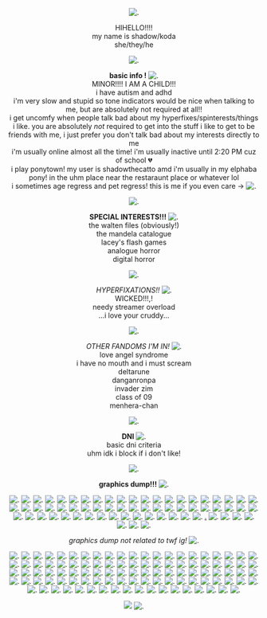 <p align="center"

![.](https://64.media.tumblr.com/714c22146f7c9121885a151e5c077b5e/20f1f21c678cd316-f9/s540x810/ad42d5b202a8f14477eae014fc349c3e08d91fc2.gif)

<p align="center"
  
HIHELLO!!!!
<br>
my name is shadow/koda
<br>
she/they/he

<p align="center"
  
![.](https://64.media.tumblr.com/3c1c2a6da52f74ee2ee0ca42d81b017c/7e8828c28bd6bcc4-d7/s250x400/8317033ac9a93beef92e99e6c2645ab2f7f9b729.pnj)

<p align="center"

**basic info !** ![.](https://64.media.tumblr.com/d34d20f0b13056f6beec10117e733464/b55b2416bafcc208-02/s75x75_c1/290ea0b560b18d678ea99feb7e0c1788234e26f9.gif)
<br>
MINOR!!!! I AM A CHILD!!!
<br>
i have autism and adhd 
<br>
i'm very slow and stupid so tone indicators would be nice when talking to me, but are absolutely not required at all!!
<br>
i get uncomfy when people talk bad about my hyperfixes/spinterests/things i like. you are absolutely *not* required to get into the stuff i like to get to be friends with me, i just prefer you don't talk bad about my interests directly to me
<br>
i'm usually online almost all the time! i'm usually inactive until 2:20 PM cuz of school 💔
<br>
i play ponytown! my user is shadowthecatto amd i'm usually in my elphaba pony! in the uhm place near the restaraunt place or whatever lol
<br>
i sometimes age regress and pet regress! this is me if you even care -> ![.](https://64.media.tumblr.com/5a3ac572354fdab82362b68dc1ad178f/6556fde6f69ce461-c7/s250x400/5ec71cf0751ff669382b9c5f8e4c1f8e1cb965c6.pnj)

<p align="center"

![.](https://64.media.tumblr.com/97aa330a45329fdf0e8e9411a22e4a00/6bf1fcbbe17c2c92-01/s540x810/493bc48fec440d7610e7ecc3386d105c8502e7df.pnj)

<p align="center"

  **SPECIAL INTERESTS!!!** ![.](https://files.catbox.moe/7xyiid.gif)
<br>
the walten files (obviously!)
<br>
the mandela catalogue
<br>
lacey's flash games
<br>
analogue horror
<br>
digital horror

<p align="center"

![.](https://64.media.tumblr.com/6ff19ec66ba12802e7e08820d0f8cfd1/bf2611b1e77359db-72/s540x810/9fa05b11f0b4278761b81e7b5f41933e54fd0267.gif)

<p align="center"

*HYPERFIXATIONS!!* ![.](https://64.media.tumblr.com/8606353d382bad42eebb11bbd0cc97cd/8cfd1f618a490d71-26/s75x75_c1/64e9e86e738b3c25229c9627b93c44e440679bbf.pnj)
<br>
WICKED!!!,!
<br>
needy streamer overload
<br>
...i love your cruddy...

<p align="center"

![.](https://64.media.tumblr.com/442e734067e3b6e3449cef25e21877f2/f135054f077d3288-5a/s1280x1920/db5657eb3c9dc577583dfa4f8d9852b75752c4c5.pnj)

<p align="center"

*OTHER FANDOMS I'M IN!* ![.](https://64.media.tumblr.com/2cfdfb24429c52cd590978b0ed349ad5/dbf0efc59735e90f-06/s75x75_c1/525ee117920f8b030715cf3f3411b648ea0acf8a.gif)
<br>
love angel syndrome
<br>
i have no mouth and i must scream
<br>
deltarune
<br>
danganronpa
<br>
invader zim
<br>
class of 09
<br>
menhera-chan

<p align="center"
  
![.](https://files.catbox.moe/ksa6xj.gif)

<p align="center"

**DNI** ![.](https://64.media.tumblr.com/6f43e1ba860f562eea8ed5b0597b7b29/b3ae6884757269ec-09/s75x75_c1/25e79773fc72141be60113915c504a74d750f421.gif)
<br>
basic dni criteria
<br>
uhm idk i block if i don't like!

<p align="center"
  
![.](https://64.media.tumblr.com/f8c26048db46251b298a9f58ae7597ab/ea4bce365a1c7665-1b/s540x810/615b5f40a4e357ba3d53ae45212bd58b9b07f792.pnj)

<p align="center"

**graphics dump!!!** ![.](https://64.media.tumblr.com/d7cd07e2e7d71d921c2e930156d117ed/c6e913aea8c8a172-c8/s75x75_c1/61bbc6209d0f5e4beed0c26b2568491756b1bf09.gif)

<p align="center"
  
![.](https://64.media.tumblr.com/81a581c80071375c0eae7ffd6a734567/704f4ace9de71c4b-73/s100x200/d48c61bba47adb45d5703100b57cf9b655436814.pnj) ![.](https://64.media.tumblr.com/b5aaf2efcdf114c3871b16bb5c8eaf91/7796b8cda0d3ecf8-a1/s100x200/3a722b08cec07663dd8d71080a49f44cbf813a70.pnj) ![.](https://gifcity.carrd.co/assets/images/gallery51/7e14ccbc.gif?v=238ae5e6) ![.](https://gifcity.carrd.co/assets/images/gallery51/4c33befd.png?v=238ae5e6) ![.](https://gifcity.carrd.co/assets/images/gallery51/2b974c87.png?v=238ae5e6) ![.](https://64.media.tumblr.com/3384b467706a2236357a05616cb29b9b/0849fa6899c3a334-aa/s100x200/c092e8e1054af70778f8396a05f55d368dc84695.pnj) ![.](https://64.media.tumblr.com/9a165446a55eb7db05aacdd5308de322/0849fa6899c3a334-75/s100x200/f8aafcb0b7f67034f3555e9c055dbb87d0631a59.pnj) ![.](https://64.media.tumblr.com/04f4950baf3caab2349c2c8da0adfc28/f7f4000f72964fcf-51/s250x400/a8fa74597956b98bc4b09d010927ae20672332be.pnj) ![.](https://64.media.tumblr.com/f9e2b227bad2e97b5aa87c02a398f36d/47c4d724a89c0276-01/s100x200/fa966e162a215bc98118ab97988947008a07bd38.pnj) ![.](https://wilardo.crd.co/assets/images/gallery16/c28d1d55.gif?v=f2364dd6) ![.](https://64.media.tumblr.com/f1494ab3e694699f37557da526beaff9/ec8f693b87536b40-6d/s100x200/5014d79593adcea9f2288d7a8f6894acf12ce7d1.gif) ![.](https://64.media.tumblr.com/f1df6416eb740d8b81146ff708e36fe2/6d78bc7631b17625-95/s100x200/f8ec1919839d9e61282e8a829c90b8c6f886d494.pnj) ![.](https://64.media.tumblr.com/0ab768b13dfe09e30dbe078821f0b709/321aa268678c99b9-d7/s100x200/c2da0f05c459fd27e3ca84cb22c112358381c4f6.pnj) ![.](https://64.media.tumblr.com/9d9e855939aab1e2fe0e77f0c9274e03/08dc254342852b38-d4/s100x200/18c38a72af5be347a42dbbcd83a543e8911f0a46.webp) ![.](https://64.media.tumblr.com/6756fed9bbfc687d9a4dead8cf5a8e80/6f072ea04e7b6c72-1a/s100x200/8fe327aa3cfb04098a43c2e5e3252cd65da3f388.pnj) ![.](https://64.media.tumblr.com/e36286952686e6d3b965901950ecd590/bfaaeb60d3ffc0b4-5e/s100x200/da275d2d17ab90193a65acd0cfbd3deddfa0b48e.pnj) ![.](https://64.media.tumblr.com/de39f3ff630f7e2f795c10d94128860d/fe2988a836246844-ef/s100x200/da6e0ff11d74f57ba47c581d9f20597b345e2519.pnj) ![.](https://adriansblinkiecollection.neocities.org/stamps/a19.png) ![.](https://files.catbox.moe/tdpvmr.PNG) ![.](https://64.media.tumblr.com/0d43e76a722ac9427f2cfa87b1abc708/503eaab48f57a725-61/s100x200/6ab9939494386a1a9e1a3b36fb98d17e914d21aa.gif) ![.](https://64.media.tumblr.com/42c580231e681903f58a1eb0f8d18696/503eaab48f57a725-f2/s100x200/387b0fc3ba3588eface89a0f463ec29e2f6c725b.pnj) ![.](https://64.media.tumblr.com/f3ff251bfccdec6d78110b82f635e88c/503eaab48f57a725-9f/s100x200/62d85ac3c424dcb01cb9ff87ec0ac9bf3d6ca846.gif) ![.](https://64.media.tumblr.com/672a4128f77abb5151fe28201f53581d/503eaab48f57a725-9c/s100x200/67461a28750b83420475b3615fcfc85aaa19e88f.gif) ![.](https://64.media.tumblr.com/8b85d35b6e393ef9ba192f3d8adca865/258361b833cca1fd-ea/s100x200/7534d3c25dda370ba791320802e34da14b087edf.pnj) ![.](https://64.media.tumblr.com/8c5df41f2b7d60cbcf990ff38cb59142/258361b833cca1fd-fe/s100x200/cc78df280d17eff7d8895f976b46f0bcbe4d6c77.pnj) ![.](https://64.media.tumblr.com/9830aeb28c8c7a848fe4f9e1f59c88e5/4aa5d3042dd19d21-57/s250x400/8251286be592530f74b08939a4ce6cada97b8c16.gif) ![.](https://64.media.tumblr.com/8ddc76eb6b5b1b480ad8beba89b08024/4aa5d3042dd19d21-f0/s250x400/4f2a564f75e68de9364e061aecf543d8bed81fbc.pnj) ![.](https://64.media.tumblr.com/39b1a7a812eb3f09d5d4df27c170c815/4aa5d3042dd19d21-ed/s250x400/1ed1fa31458d303d99ab8835046159284f19a0f1.gif) ![.](https://64.media.tumblr.com/ffd515145e9b3693f320d6684af41114/9e9fc99cd5209213-d5/s100x200/63d8ddb278654b5fe0955072330fa1f22df32007.pnj) ![.](https://64.media.tumblr.com/7a9eb3810d45dbdd22ac1b15d2960d71/9e9fc99cd5209213-85/s100x200/3e5cb7c682a23db5ca7211e63ac6787ebf3f91d3.pnj) ![.](https://64.media.tumblr.com/875b1ebdce4dacd73718e69c907c81ab/9e9fc99cd5209213-ee/s100x200/e206ef806dd6ab804fa77358a32cdb377d682211.gif) ![.](https://64.media.tumblr.com/e1ffea64f46bc7cc3418c5da1e13de1f/718713c576f73ac5-1f/s100x200/d5093b5d91acd05e5f6e405b82f42907af62fe29.pnj) ![.](https://64.media.tumblr.com/c8d1ddb22305dce80250fb2e9a9a557a/718713c576f73ac5-72/s100x200/f23cf3923d4d5f97331af410c1192f41527286a1.pnj) ![.](https://64.media.tumblr.com/729b986f79f60d56032ded2debd980ee/718713c576f73ac5-f8/s100x200/adbaa7e7498f7a11f641e0fb648a83d5feb7d7c0.pnj) ![.](https://64.media.tumblr.com/0a1eb85423cbfcfcc1aa02a76de97865/718713c576f73ac5-be/s100x200/fced618878a96f823fb95fb6d8fda1d13cfbc143.pnj) ![.](https://64.media.tumblr.com/689c5c162ef96c3fe93a866c4f98966e/718713c576f73ac5-52/s100x200/155f401b0576eb79f34a0820787739f5f44a82bd.pnj) ![.](https://64.media.tumblr.com/d8cb96c1d1156e48af402cc7d4d7356c/718713c576f73ac5-44/s100x200/76fad31c88d70df2223f65c0a84362ed6ebba955.pnj) ![.](https://64.media.tumblr.com/30beba8b27b19788a0c1de6d38c7268d/718713c576f73ac5-a6/s100x200/37f85f2a0eab4a7401dfb1e846738bec4554bad1.pnj) ![.](https://64.media.tumblr.com/41e1f2d16fa1006517119baf1dd01c99/718713c576f73ac5-48/s100x200/e052e313136e9e40b1d1744f15bd36d9bc26d720.pnj) ![.](https://64.media.tumblr.com/52d05859e68e624e3ea155218126e77b/c1ead48f0cb65611-49/s100x200/41d89adc866d4e638c134bf26aa9a2d8b765a95f.png) ![.](https://64.media.tumblr.com/10f203b2539674131ee08ee6f9e942fe/c1ead48f0cb65611-c1/s100x200/b7a313fc49d30daab4ebe37e044f365ff3c9819b.png) ![.](https://64.media.tumblr.com/a24e3faafea1072b4578cab35a15504e/c1ead48f0cb65611-41/s100x200/c99816e98ec0c2ed488e831087aa73e4ba8a75f6.png) ![.](https://64.media.tumblr.com/09c957e0629624911cc6d7515582afc1/c1ead48f0cb65611-d3/s100x200/476d0c56859acd85efc2d4ed4dadda12715f76d2.png) ![.](https://64.media.tumblr.com/35df6a623e34f0f3b9b0422ae69dab5b/c1ead48f0cb65611-6f/s100x200/acbdf46eedf665b81c009e41baa6c36ee98779c7.png) ![.](https://64.media.tumblr.com/406be0f18a0abefcc8d3b6bb16574e1c/c1ead48f0cb65611-bd/s100x200/73875932f0c5e446a0bb03724c1aeca169fd5bfe.png) ![.](https://adriansblinkiecollection.neocities.org/stamps/f23.gif) ![.](https://decohoard.carrd.co/assets/images/gallery61/dabde480.png?v=e0827b7e) ![.](https://64.media.tumblr.com/fe22a64dc86972643c948c6c17060ab5/bb2346013ee5866c-bd/s250x400/bfcb63c117d68d89581e73c7945efba568aaec20.pnj) ![.]() ![.](https://64.media.tumblr.com/ecb21a3e68b91f5e9ff992cc0ea973d8/9e9fc99cd5209213-07/s250x400/bc948a74c08a889bef896aba932b216f77e2d4b5.gif) ![.](https://64.media.tumblr.com/179c28e4857065faca0733d186d3539c/9e9fc99cd5209213-6b/s250x400/cd1b097fe28414c94b3847c46c6074d0971b8d34.gif) ![.](https://64.media.tumblr.com/f3a9013d79674686654bbea0f55b6682/258361b833cca1fd-64/s250x400/7a41ae159fa1d20dc385a67f2f95f2332ac92cb3.gif) ![.](https://64.media.tumblr.com/cc98afb7b30f467b64c6539b49ec7395/503eaab48f57a725-d7/s250x400/ce3901c8f12e7e3efcc8be12e053594fe84a67d0.gif) ![.](https://adriansblinkiecollection.neocities.org/a11.gif) ![.](https://adriansblinkiecollection.neocities.org/a3.gif) ![.](https://64.media.tumblr.com/43b341e1c0bcc1bf0382f8fe840c77e6/275a84ce0dc210dd-0a/s250x400/4b06653cd289a3f48e2d5e3e3f9c8e6762725b18.gif) ![.](https://adriansblinkiecollection.neocities.org/a17.gif) ![.](https://adriansblinkiecollection.neocities.org/b29.gif) [.](https://adriansblinkiecollection.neocities.org/e47.gif) ![.](https://adriansblinkiecollection.neocities.org/h17.gif) ![.](https://adriansblinkiecollection.neocities.org/h24.gif) ![.](https://64.media.tumblr.com/77b1fa636bb0e02558e8cfd7c5b005d6/66f8bee48421ca35-0b/s100x200/de40bed1ca27e23f0f0f806708f463c4636e1d24.gif) ![.](https://decohoard.carrd.co/assets/images/gallery114/aee2ceab.gif?v=e0827b7e) ![.](https://decohoard.carrd.co/assets/images/gallery114/37882a87.gif?v=e0827b7e) ![.]() ![.](https://64.media.tumblr.com/68a456802cd3d63dbc1cfd70d4a00da2/467cdec442d12682-e6/s250x400/8b618fe92c108d89082e5079df798df974efe463.pnj)

<p align="center"

*graphics dump not related to twf ig!* ![.](https://files.catbox.moe/vjmncj.gif)

<p align="center"
  
![.](https://64.media.tumblr.com/e168f81078a094e62c580f4cc5a39f1d/d1b13d10a3b57c68-54/s100x200/0fc891b2bdd50779638322b3c1f4b92cc6c66168.jpg) ![.](https://64.media.tumblr.com/f9cbc980875c26983d7b5c7e91569a93/2be3d7b7e3b8925d-31/s100x200/d0d536906d19ae86941ef1528e6787624c2bf067.pnj) ![.](https://64.media.tumblr.com/113dc6576dc5ee3ced59c06af393e0b0/ed5fb0e8258904df-d9/s250x400/c1eba16f4bc4507b5a10719f8ce88bd8fa038399.gif) ![.](https://64.media.tumblr.com/e287ea02bdafa006b281323c9bd2371a/33482cf83af8f0c3-17/s100x200/5dbab7da2d1a45b79db7d34d4adbe999c3eca6d2.pnj) ![.](https://64.media.tumblr.com/6c6818d1d1b115e6a2f1a7903c6a46be/2392e7c1f6f7c3e5-1d/s100x200/cd32f19a55f1a1be264b8dfcd54d9e7f6d55402e.pnj) ![.](https://64.media.tumblr.com/fb2b4b057f64ee8effbe10cc4a5f9562/147e422eed2ecc0d-8d/s250x400/e5d643f2425c99e3e04010d351b1393c4f8e7f8f.gifv) ![.](https://64.media.tumblr.com/d6d4224cfa924999413b633417125c68/c0de5bfbb8e74f33-32/s250x400/0d5d3541c5ac4dbf3de46110b20dff1ba45d1b63.gifv) ![.](https://64.media.tumblr.com/6481c0e6f5d04767a8b2f19c611dcbe9/2d14e3f060ab602a-c9/s100x200/e7d36b1ca9a4b937b8295ba2bc1a2e1c096083d9.pnj) ![.](https://64.media.tumblr.com/147aded3e327e374c083f6c309090c70/589a81601b23a717-dc/s100x200/e4283fa9b2e4ec2c3d3b1949c59f57a66aff57e3.pnj) ![.](https://64.media.tumblr.com/5155fc7f3fe57eefafffdd709fa4f9e7/c1bd773e78c280cd-39/s400x600/0b36c0619f2fd3fbde958a3a6d3b775669b8b8cd.gif) ![.](https://64.media.tumblr.com/193db72d1ad498d0c00f128ce7bab39a/2d14e3f060ab602a-a9/s100x200/59555edd3a8d04f20b92af21247f7d584269cb37.pnj) ![.](https://64.media.tumblr.com/7c7a7105d29113e33e12c6cf8dc5a886/6f072ea04e7b6c72-fb/s100x200/19ef918f30903dd70219a980d1080b0221b84fa3.gifv) ![.](https://64.media.tumblr.com/30089620ec0ef2c6492a8818da2e16c7/0576c693f2b94995-d1/s75x75_c1/df725d40a899c3deab0bc756769943a1f36517db.gifv) ![.](https://64.media.tumblr.com/19306be41dacc61daad9df5500db275a/2d14e3f060ab602a-bc/s100x200/e77fe8de224a8915c018c28d9145b0ee8723c0fd.gifv) ![.](https://64.media.tumblr.com/c8c7c5b7caee57972cbc4e30736a516a/2ff888012b183bb3-fd/s100x200/89ab92af99d64eebd8aa8157d13547ad5e5635dc.gifv) ![.](https://64.media.tumblr.com/844eefb944c0b1845e0b4325ec015919/fe2988a836246844-5a/s250x400/30e04d730ffcb71e7456a841f20d4c48e5938474.gifv) ![.](https://64.media.tumblr.com/f0945e8a079720123a7d73d0fbd90151/1f047da08adcc7e8-89/s250x400/4fcc3bb0e26330c897da074165a08a895327bac9.gifv) ![.](https://files.catbox.moe/p5l96m.gif) ![.](https://64.media.tumblr.com/1fa19ad2b3c47e3d3bfe3119905c59b1/18ff4c40ffc7af1a-23/s100x200/6c54af99f7c804db134591b0b39e729c90a671cd.pnj) ![.](https://decohoard.carrd.co/assets/images/gallery09/a0b635bc.png?v=e0827b7e) ![.](https://64.media.tumblr.com/465097f001a899eab4c40875a1b2bed5/01424bad4c7c2b42-6c/s250x400/77282d4e7f1d95c5a95b15a3ed404523ad286a7e.gifv) ![.](https://64.media.tumblr.com/28c9642ea91f2647174c825dbc41bacd/c7eaf291b9142808-9b/s250x400/34dd5df0572b3321d316f4953fb79cdc18af8765.gifv) ![.](https://orig00.deviantart.net/0803/f/2010/082/7/8/tally_hall_icon_by_pockyrock.gif) ![.](https://64.media.tumblr.com/6766af52f0ef91366a9ff6f479c49786/f32d7177776ff0b6-17/s100x200/ee251ae1ef7d0d42b9f9422c1b796d8f949f492f.gifv) ![.](https://orig00.deviantart.net/3e7a/f/2018/183/7/8/stamp_fnaf_by_ucamia-dcg2fn2.png) ![.](https://decohoard.carrd.co/assets/images/gallery110/03bb6da8.gif?v=e0827b7e) ![.](https://orig00.deviantart.net/c098/f/2016/230/4/e/17_by_x_end_the_pain_x-daediha.png) ![.](https://64.media.tumblr.com/603280bb25174fe4ab92aa165ef7d0a8/321aa268678c99b9-ff/s100x200/d28fa8f73c9bd03444110b6b310f5a53cc2bd5eb.gifv) ![.](https://64.media.tumblr.com/c261a9d01ea18acb791e951e0fa6fec9/tumblr_pe3ahvHP4n1xsk4lxo1_100.png) ![.](https://64.media.tumblr.com/41bbd16f016c9f4e50396623a62771b5/33482cf83af8f0c3-2b/s250x400/d52931bd11bf442a15cce81aafef1594c413a511.pnj) ![.](https://external-media.spacehey.net/media/sz4bkaSop3yJ9Si1U6iK03riCMPTJoXE9DK-q9LEhr6Y=/https://64.media.tumblr.com/728adbdc4a5068c4c8f41b21c848d13a/tumblr_pg8ixgYmYi1xzybrpo5_100.png) ![.](https://64.media.tumblr.com/0fbb7131ca0255e35c36cc45aad4e020/tumblr_pbtcf1EFvB1xzybrpo2_100.gif) ![.](https://static.tumblr.com/e7bb45b261d1e6c8d62e0423e23b550e/gjnkhff/uFapi5gi8/tumblr_static_c2at69jdq7cokcc4kgkws0wss.gif) ![.](https://64.media.tumblr.com/4c4570c68385e5870885aa111b887c98/tumblr_pbtcf1EFvB1xzybrpo4_100.gif) ![.](https://external-media.spacehey.net/media/sqfddbp0sMmQ0uCOxgopDJNdaIHwKAbdNUluHvZmvVaQ=/https://64.media.tumblr.com/d1df69f7a911b820323712f0babf6289/44d192091f8bf836-81/s250x250_c1/84afca83b1fdc0781da7370defe399112e53dbdf.gifv) ![.](https://64.media.tumblr.com/cd096bc9215bfc2678325c9c216b189f/5145bbf0b29b3644-99/s100x200/9e7d70da6615f7a4a39cf0e1de5e60bc0583d2ee.pnj) ![.](https://files.catbox.moe/pb7cvm.png) ![.](https://64.media.tumblr.com/e2f0589e8d30b9106f80fca0a31a5b04/3bf9185d18abb95b-ee/s100x200/1303215227ff8cb057e19f57f87d5730d9c63274.pnj) ![.](https://64.media.tumblr.com/e88c06a8cbe1b7e3092cf804f12fa85f/1aefeced37ef47a9-26/s100x200/165947122ff3a12aa317cca745c722ee96fd44a4.pnj) ![.](https://64.media.tumblr.com/c44f51bf9ebf9c231bc18f8ab1e1b2b2/3e774e379f1451d3-08/s100x200/f806cd68a56e8f4fa7b68ec5db8e1b3a84ee3cc4.pnj) ![.](https://64.media.tumblr.com/3bfcd45b6d38d0d18b58008d6fa3c2d8/66f8bee48421ca35-f1/s100x200/5ab25fe44be5eaecd89a7363fb89925c4b4ac786.gif) ![.](https://64.media.tumblr.com/39d5dbc5652c51c2e33a247d31702982/8f3b966c768a7a38-ea/s100x200/15fdb30b8aaa030b5031f40006376d8318b02e3c.pnj) ![.](https://64.media.tumblr.com/e8001b1db15cf74d105b276e4ddfc549/5bde89fb1ffcd1fc-68/s100x200/44ff55a8810a6b621d92bb21e7face0a3a725172.pnj) ![.](https://64.media.tumblr.com/69930378263c65ec3716802f1b0cdc29/aa4e877b8e7f4841-7e/s250x400/1a095feb2c304ea9c4bcbe44e0c16713716d5eee.gif) ![.](https://64.media.tumblr.com/739832a31ca02d45c900b2a52900a132/57614dfe5c441c1a-fe/s250x400/936e8d693f288984878511a7023d2242db86facd.gif) ![.](https://64.media.tumblr.com/ead727db84dfc0162e7adbacc0ded202/eb607a4731ffe32c-52/s100x200/ca532c3552714e52626f3f7555f34bf613b4333b.webp) ![.](https://64.media.tumblr.com/e33b6ed55e0ca9bdc973696acdc30b00/4c196c034ff2886f-06/s250x400/f95eba50f9cc591ef63bcbc3d0b3c739ed09547e.gif) ![.](https://64.media.tumblr.com/8eefa88953b55f47124d039097b44aa6/0a844093c4702aee-c0/s100x200/33a28a8c74e3060519acf53a0cdb67ce16fe408b.gif) ![.](https://64.media.tumblr.com/678a1d0fbff11a85777258b07fbd5674/2a7a80648d2bd19a-3d/s100x200/0f1d9fa06be79da1b09cf52d429e2f7690e3d46c.gif) ![.](https://64.media.tumblr.com/5751de8a756ddb3a197c6593b3e8241f/d6bee1dce2bc4664-3a/s250x400/defcf0a8cd1aa4a9e98ee5debf23198d8901aaf8.gif) ![.](https://64.media.tumblr.com/aaf1d7b69d4fc0b2e2328992b99f08b5/35592187b94c1f30-d0/s250x400/7df9d657345a6a36deb6175231516626388a905a.gif) ![.](https://64.media.tumblr.com/03a0b3dace0e0602a13aa7eb77ba8053/2a7a80648d2bd19a-62/s100x200/74a38722f6bca92dcde5114bca177a266d845300.pnj) ![.](https://64.media.tumblr.com/4edece5acbe4a7f909377e0339a8cd4c/b64515f5ddb7db38-eb/s100x200/6879f47b1d1577249c4624ab9e4018517a4115d6.gif) ![.](https://adriansblinkiecollection.neocities.org/stamps/e7.png) ![.](https://64.media.tumblr.com/cbd57dabec491c1de71126d3455b995b/c997dedf5f2f81b0-22/s75x75_c1/e113dc636784a67af83f84ec3118b59c0efb5b25.gifv) ![.](https://64.media.tumblr.com/ebc588db00f86f0c3750a3d64b5a68ca/aaa2c54ca6bb866a-e2/s100x200/dccd05fc61a98e94575f482003ea9eb2be2e562d.pnj) ![.](https://adriansblinkiecollection.neocities.org/stamps/i15.gif) ![.](https://64.media.tumblr.com/cdcd00c633df9e4d14577da67140fc69/27156b1a3cb3dbf4-e7/s100x200/311280d73131b853ecc3688a993e9554cf9cac92.gif) ![.](https://64.media.tumblr.com/96087a877aff03a8917c36fd970282ef/b2de84faa575c481-22/s250x400/022a35773f39bad78064a13294b0e8129786532f.pnj) ![.](https://gifcity.carrd.co/assets/images/gallery15/c467216a.gif?v=238ae5e6) ![.](https://decohoard.carrd.co/assets/images/gallery132/6059d720.gif?v=e0827b7e) ![.](https://64.media.tumblr.com/f998b07b49e21fccea05366d0e02f58c/0b8f78c4676469be-d7/s100x200/63dfef95de7868e5ca0f946eb9e89b5834a53b2c.pnj) ![.](https://64.media.tumblr.com/318c766bf5934460bfc0e931c107a75a/94e00959051412a0-c1/s250x400/a48572fcb5e51f9f0173de333a03e8c120cb647c.pnj) ![.](https://adriansblinkiecollection.neocities.org/stamps/i3.png) ![.](https://64.media.tumblr.com/fda4a58f47adec3f2fcf3ceb5f5b1597/e102683c853ef8d0-c8/s100x200/a035e318f1eb8bc00ca0cd5768e5f25df0670df9.gif) ![.](https://64.media.tumblr.com/604f7f71cd2ebb4e51630ea641100576/e843b7f60297db2f-84/s250x400/5fe68ce9df942d2377856ca42ab152be5ef41754.pnj) ![.](https://64.media.tumblr.com/d48141cd0037b1acec74b4d84eb38e61/20c900ae6158cde9-ee/s100x200/b8f626c41bce37710812543a91c85e084c20745d.pnj) ![.](https://64.media.tumblr.com/ebbc2fb1232041e210f5756574ec8018/5fee8023bae8c0db-c6/s100x200/a53f364d217e26e37b5c26e803895ac631d572fa.gif) ![.](https://64.media.tumblr.com/802f5cc4ba6701be8897fa8b921a5462/27156b1a3cb3dbf4-35/s100x200/aff84619f6581ff5a63a1e8f03c2f4ed8b9ed280.gif) ![.](https://64.media.tumblr.com/c6a85189a09da34c5749967bb1941dcd/ebc3788bbdbffd12-dd/s100x200/a312028332ac5f16f363a059379744260aa47402.pnj) ![.](https://decohoard.carrd.co/assets/images/gallery110/c10d2050.gif?v=e0827b7e) ![.](https://64.media.tumblr.com/5a5386d3244ee7012853fc8cff1ce989/35592187b94c1f30-27/s250x400/5e2bcc6c054b11b2f91e6287beda75de548550f1.gif) ![.](https://gifcity.carrd.co/assets/images/gallery14/5b126f1a.gif?v=238ae5e6) ![.](https://64.media.tumblr.com/34a0c08fe96a6bed8b83322d5ed31813/e102683c853ef8d0-27/s400x600/4e1130432790a22c40cb18aa897edc474c3dbe68.gif) ![.](https://64.media.tumblr.com/0206fc2427cd6163f5651e0ebe2387cf/1aefeced37ef47a9-85/s100x200/8398da51b14eda676df5d302dda0cb927de2a3d4.pnj) ![.](https://64.media.tumblr.com/790e45d4620e3fc87701dd537b43ffe1/c0ea055929045394-8d/s250x400/f6867b03f19702ede9e2ab48683e37462ff1cff5.gif) ![.](https://64.media.tumblr.com/293e73d2691c6639ca5445b6d4c7f08a/135d6e6937ffbdd1-0c/s100x200/65ac78e8215d96fd0f98e24c2a2b32637c78836b.pnj) ![.](https://64.media.tumblr.com/6f787933ac056b181e152b0f8bfa16b8/6aabbea0af91b052-62/s250x400/4637758cce7f9efbb5c7fb04e9172b5f4c65c1e2.pnj) ![.](https://64.media.tumblr.com/b2127c0dbf2779c6e0f14baa3bf41835/f943d9890bee0f57-0d/s100x200/fcc42d033f38634412b464f04159ddfebcf34ee2.gif) ![.](https://decohoard.carrd.co/assets/images/gallery133/645f6083.gif?v=e0827b7e) ![.](https://64.media.tumblr.com/8692367690a2814ca24e7fd8c1a1bd4c/baca323b1b0b3289-8d/s100x200/af6437308b534bb203faa887d7db952644ee860a.gif) ![.](https://decohoard.carrd.co/assets/images/gallery114/5045f6ee.gif?v=e0827b7e) ![.](https://64.media.tumblr.com/03a5e258452c362a3e0fb937fe122fe8/b27b4ea893089cb5-cc/s250x400/78c6cc3fdbb077864e662ba14e275f295ea37202.gif) ![.](https://64.media.tumblr.com/375f2743e8c5747fa165d2bd69d2f163/ee86c9d6bb165c0c-39/s100x200/d7b0798b45c17d940fdd8d14352cb0437ed4c142.pnj) ![.](https://external-media.spacehey.net/media/squdWq8YcnDktto8oMA2-pxiNxxaj2d-2KaWpGNi9U6w=/https://i.postimg.cc/FRjwsJ0z/what-what-what.gif) ![.](https://64.media.tumblr.com/4bb1a217cf3e370cde5b8144399cc3f3/1aefeced37ef47a9-0a/s100x200/e7dfd08b3a35f429d072ec6b7fbc9fcba8437a64.webp) ![.](https://external-media.spacehey.net/media/sbKM988MQJDW51AR3YLhG7yukN0mtEUXG6nfL3I6R83I=/https://i.postimg.cc/mDhvG04N/359c4696.gif) ![.](https://64.media.tumblr.com/fe176172cd625cd3acebc20836f182c8/737cbfef5766a3c3-b7/s100x200/1737db6a4836c60cf70aab6c25f7f5b2464152c6.pnj) ![.](https://64.media.tumblr.com/5455df872fbee1c4df33e430ccb9c0af/3a00ec0d4fd0f269-76/s100x200/6307b25df56cdd47b087f58a374320964219f6fc.pnj) ![.](https://64.media.tumblr.com/a708c8852657316bada989133f2376dd/b1bc5caf2fb29bb8-0a/s250x400/c91264d3410b6475f3ea9767b686118aa0a88d1b.gif) ![.](https://decohoard.carrd.co/assets/images/gallery49/1ac29c66.gif?v=e0827b7e) ![.](https://64.media.tumblr.com/d21cdf4fa9361364dee45c39d84146ad/856d765d90a747d6-1e/s100x200/33bbb0db5af8ba74ae9ecf44b50591c5ef963de8.gif) ![.](https://64.media.tumblr.com/3fb72b4ed3549ccb82bd4f42ac514adc/01eb00fa9c35168a-17/s250x400/e72bb5ec3cad978b21d290391a0e00665383e9e6.pnj) ![.](https://64.media.tumblr.com/35af2775acb53d7e4424ed5412cfd355/589a81601b23a717-91/s100x200/1643a0bb18265bb4b32b5fef890303abc5c5582c.pnj) ![.](https://64.media.tumblr.com/0b5512422012e3d517e0b3b164c5fb0c/b54964d46d51636b-6c/s250x400/4f1ac92e343b13f014d3572a43e1291690b3ae3c.gif) ![.](https://64.media.tumblr.com/8fe9feebabbe482441a57bc7bcf50d64/8e9d30a410d87d54-a8/s100x200/0a7730941b65902a05b748d4f4640da5c2a8aac0.pnj) ![.](https://64.media.tumblr.com/7171ec3c4a2b8050d1178e19125896e7/902091bf30db666b-bd/s100x200/5ab81ae5f06a75fa4f73801151aed737c63cd4f3.pnj) ![.](https://64.media.tumblr.com/d0154ced9735f5f09b7bca5f2d5d6800/14e58cb1e8bbe630-b2/s400x600/152623726696cc3a36b8cbde86c0b2d71cfdec23.gif) ![.](https://64.media.tumblr.com/c28511e9c6e103cf44b85b60e53e4a13/562bc653002dd72e-77/s250x400/149713c0b550a2bc66ec69108e5c924c85dcf685.gif) ![.](https://64.media.tumblr.com/e15fbde0afe43cc4d92412d7f4a0964f/6aabbea0af91b052-1a/s250x400/785ac30f191d141e613b4b73cb89f91c32718249.pnj) ![.](https://64.media.tumblr.com/8b5258671e752f0a5b39f4bcaad26562/285bfe503b08850f-a0/s250x400/12c97d7c33ba3b5ed27743b71f3f630b8fa32dac.pnj) ![.](https://64.media.tumblr.com/56168aac06cb0529de9c9faf9f367baa/ad98312435ecc5b0-ca/s250x400/525728c94ceffa012e0578775bbb4ab57a67dea0.pnj)

<p align="center"
  
![](https://komarev.com/ghpvc/?username=shadowthecatto&color=97b1ee&label=☆+prof+views+) ![.](https://64.media.tumblr.com/98641f64cebb81feef8df118029c0f93/ab68bdde100db969-37/s75x75_c1/a46aedda52e7433e6c384dd24ff6c1720fcc6c34.gifv)
